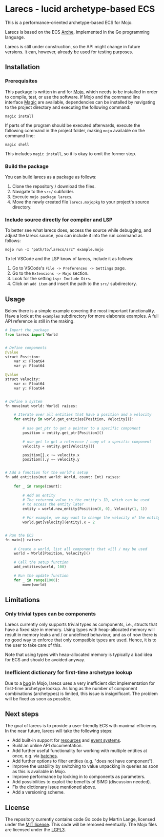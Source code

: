 # Larecs - lucid archetype-based ECS

This is a performance-oriented archetype-based ECS for Mojo. 

Larecs is based on the ECS [Arche](https://github.com/mlange-42/arche), implemented in the Go programming language.

Larecs is still under construction, so the API might change in future versions. It can, however, already be used for 
testing purposes.

## Installation

### Prerequisites

This package is written in and for [Mojo](https://docs.modular.com/mojo/manual/get-started), which needs to be installed in order to compile, test, or use the software.
If Mojo and the command line interface [Magic](https://docs.modular.com/magic/) are available, dependencies can be installed by navigating to the project directory and executing the following command: 

```
magic install
```

If parts of the program should be executed afterwards, execute the following command in the project folder, making `mojo` available on the command line:

```
magic shell
```

This includes `magic install`, so it is okay to omit the former step.

### Build the package

You can build larecs as a package as follows:

1. Clone the repository / download the files.
2. Navigate to the `src/` subfolder.
3. Execute `mojo package larecs`.
4. Move the newly created file `larecs.mojopkg` to your project's source directory.

### Include source directly for compiler and LSP

To better see what larecs does, access the source while debugging, and adjust the larecs 
source, you can include it into the run command as follows:

```
mojo run -I "path/to/larecs/src" example.mojo
```

To let VSCode and the LSP know of larecs, include it as follows:

1. Go to VSCode's `File -> Preferences -> Settings` page.
2. Go to the `Extensions -> Mojo` section.
3. Look for the setting `Lsp: Include Dirs`.
4. Click on `add item` and insert the path to the `src/` subdirectory.

## Usage

Below there is a simple example covering the most important functionality.
Have a look at the `examples` subdirectory for more elaborate examples. 
A full API reference is still in the making.

```python
# Import the package
from larecs import World


# Define components
@value
struct Position:
    var x: Float64
    var y: Float64

@value
struct Velocity:
    var x: Float64
    var y: Float64


# Define a system
fn move(mut world: World) raises:

    # Iterate over all entities that have a position and a velocity
    for entity in world.get_entities[Position, Velocity]():
        
        # use get_ptr to get a pointer to a specific component
        position = entity.get_ptr[Position]()

        # use get to get a reference / copy of a specific component
        velocity = entity.get[Velocity]()

        position[].x += velocity.x
        position[].y += velocity.y


# Add a function for the world's setup
fn add_entities(mut world: World, count: Int) raises:
    
    for _ in range(count):
        
        # Add an entity
        # The returned value is the entity's ID, which can be used 
        # to access the entity later
        entity = world.new_entity(Position(0, 0), Velocity(1, 1))

        # For example, we may want to change the velocity of the entity
        world.get[Velocity](entity).x = 2


# Run the ECS
fn main() raises:
    
    # Create a world, list all components that will / may be used
    world = World[Position, Velocity]()

    # Call the setup function
    add_entities(world, 100)

    # Run the update function
    for _ in range(1000):
        move(world)
```


## Limitations

### Only trivial types can be components

Larecs currently only supports trivial types as components, i.e., structs 
that have a fixed size in memory. Using types with heap-allocated memory will
result in memory leaks and / or undefined behaviour, and as of now there is no
good way to enforce that only compatible types are used. 
Hence, it is to the user to take care of this.

Note that using types with heap-allocated memory is typically a bad idea for
ECS and should be avoided anyway.

### Inefficient dictionary for first-time archetype lookup

Due to a [bug](https://github.com/modularml/mojo/issues/3781) in Mojo, larecs uses a very 
inefficient dict implementation for first-time archetype lookup. 
As long as the number of component combinations (archetypes) is limited,
this issue is insignificant. The problem will be fixed as soon as possible.

## Next steps

The goal of larecs is to provide a user-friendly ECS with maximal efficiency. 
In the near future, larecs will take the following steps:
- Add built-in support for [resources](https://mlange-42.github.io/arche/guide/resources/) 
  and [event systems](https://mlange-42.github.io/arche/guide/events/index.html).
- Build an online API documentation.
- Add further useful functionality for working with multiple entities at once, e.g. via [batches](https://mlange-42.github.io/arche/guide/batch-ops/index.html).
- Add further options to filter entities (e.g. "does not have component").
- Improve the usability by switching to value unpacking in queries as soon as this is available in Mojo.
- Improve performance by locking in to components as parameters.
- Add possibilities to exploit the benefits of SIMD (discussion needed).
- Fix the dictionary issue mentioned above.
- Add a versioning scheme.

## License

The repository currently contains code Go code by Martin Lange, licensed under the [MIT license](https://github.com/mlange-42/arche/blob/main/LICENSE). This code will be removed eventually. The Mojo files are licensed under the [LGPL3](https://www.gnu.org/licenses/lgpl-3.0.de.html). 
